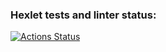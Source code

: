 ### Hexlet tests and linter status:
[![Actions Status](https://github.com/ElenaRedkina89/qa-engineer-project-84/workflows/hexlet-check/badge.svg)](https://github.com/ElenaRedkina89/qa-engineer-project-84/actions)